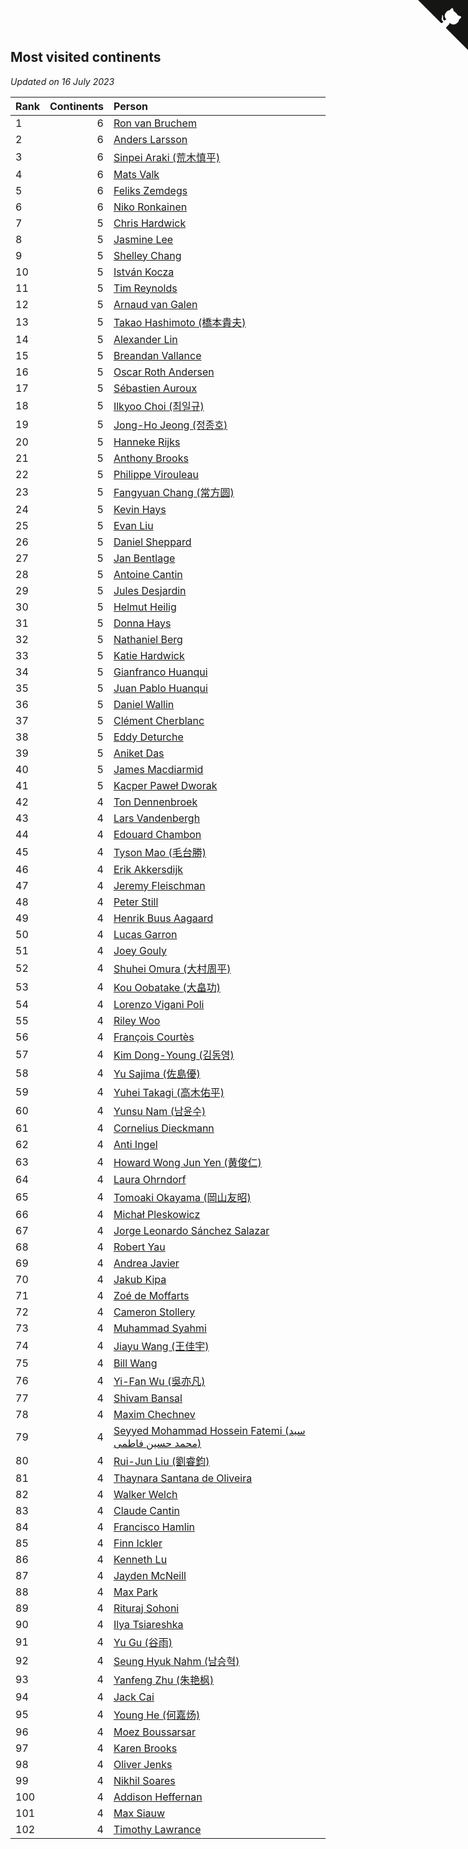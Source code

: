## Most visited continents

*Updated on 16 July 2023*

| Rank | Continents | Person |
| :--- | ---: | :--- |
| 1 | 6 | [Ron van Bruchem](https://www.worldcubeassociation.org/persons/2003BRUC01) |
| 2 | 6 | [Anders Larsson](https://www.worldcubeassociation.org/persons/2003LARS01) |
| 3 | 6 | [Sinpei Araki (荒木慎平)](https://www.worldcubeassociation.org/persons/2006ARAK01) |
| 4 | 6 | [Mats Valk](https://www.worldcubeassociation.org/persons/2007VALK01) |
| 5 | 6 | [Feliks Zemdegs](https://www.worldcubeassociation.org/persons/2009ZEMD01) |
| 6 | 6 | [Niko Ronkainen](https://www.worldcubeassociation.org/persons/2010RONK01) |
| 7 | 5 | [Chris Hardwick](https://www.worldcubeassociation.org/persons/2003HARD01) |
| 8 | 5 | [Jasmine Lee](https://www.worldcubeassociation.org/persons/2003LEEJ01) |
| 9 | 5 | [Shelley Chang](https://www.worldcubeassociation.org/persons/2004CHAN04) |
| 10 | 5 | [István Kocza](https://www.worldcubeassociation.org/persons/2005KOCZ01) |
| 11 | 5 | [Tim Reynolds](https://www.worldcubeassociation.org/persons/2005REYN01) |
| 12 | 5 | [Arnaud van Galen](https://www.worldcubeassociation.org/persons/2006GALE01) |
| 13 | 5 | [Takao Hashimoto (橋本貴夫)](https://www.worldcubeassociation.org/persons/2007HASH01) |
| 14 | 5 | [Alexander Lin](https://www.worldcubeassociation.org/persons/2007LING01) |
| 15 | 5 | [Breandan Vallance](https://www.worldcubeassociation.org/persons/2007VALL01) |
| 16 | 5 | [Oscar Roth Andersen](https://www.worldcubeassociation.org/persons/2008ANDE02) |
| 17 | 5 | [Sébastien Auroux](https://www.worldcubeassociation.org/persons/2008AURO01) |
| 18 | 5 | [Ilkyoo Choi (최일규)](https://www.worldcubeassociation.org/persons/2008CHOI04) |
| 19 | 5 | [Jong-Ho Jeong (정종호)](https://www.worldcubeassociation.org/persons/2008JONG03) |
| 20 | 5 | [Hanneke Rijks](https://www.worldcubeassociation.org/persons/2008RIJK01) |
| 21 | 5 | [Anthony Brooks](https://www.worldcubeassociation.org/persons/2008SEAR01) |
| 22 | 5 | [Philippe Virouleau](https://www.worldcubeassociation.org/persons/2008VIRO01) |
| 23 | 5 | [Fangyuan Chang (常方圆)](https://www.worldcubeassociation.org/persons/2009CHAN04) |
| 24 | 5 | [Kevin Hays](https://www.worldcubeassociation.org/persons/2009HAYS01) |
| 25 | 5 | [Evan Liu](https://www.worldcubeassociation.org/persons/2009LIUE01) |
| 26 | 5 | [Daniel Sheppard](https://www.worldcubeassociation.org/persons/2009SHEP01) |
| 27 | 5 | [Jan Bentlage](https://www.worldcubeassociation.org/persons/2010BENT01) |
| 28 | 5 | [Antoine Cantin](https://www.worldcubeassociation.org/persons/2010CANT02) |
| 29 | 5 | [Jules Desjardin](https://www.worldcubeassociation.org/persons/2010DESJ01) |
| 30 | 5 | [Helmut Heilig](https://www.worldcubeassociation.org/persons/2010HEIL02) |
| 31 | 5 | [Donna Hays](https://www.worldcubeassociation.org/persons/2011HAYS02) |
| 32 | 5 | [Nathaniel Berg](https://www.worldcubeassociation.org/persons/2012BERG04) |
| 33 | 5 | [Katie Hardwick](https://www.worldcubeassociation.org/persons/2013ENGE01) |
| 34 | 5 | [Gianfranco Huanqui](https://www.worldcubeassociation.org/persons/2013HUAN29) |
| 35 | 5 | [Juan Pablo Huanqui](https://www.worldcubeassociation.org/persons/2013HUAN30) |
| 36 | 5 | [Daniel Wallin](https://www.worldcubeassociation.org/persons/2013WALL03) |
| 37 | 5 | [Clément Cherblanc](https://www.worldcubeassociation.org/persons/2014CHER05) |
| 38 | 5 | [Eddy Deturche](https://www.worldcubeassociation.org/persons/2014DETU01) |
| 39 | 5 | [Aniket Das](https://www.worldcubeassociation.org/persons/2015DASA02) |
| 40 | 5 | [James Macdiarmid](https://www.worldcubeassociation.org/persons/2015MACD03) |
| 41 | 5 | [Kacper Paweł Dworak](https://www.worldcubeassociation.org/persons/2020DWOR01) |
| 42 | 4 | [Ton Dennenbroek](https://www.worldcubeassociation.org/persons/2003DENN01) |
| 43 | 4 | [Lars Vandenbergh](https://www.worldcubeassociation.org/persons/2003VAND01) |
| 44 | 4 | [Edouard Chambon](https://www.worldcubeassociation.org/persons/2004CHAM01) |
| 45 | 4 | [Tyson Mao (毛台勝)](https://www.worldcubeassociation.org/persons/2004MAOT02) |
| 46 | 4 | [Erik Akkersdijk](https://www.worldcubeassociation.org/persons/2005AKKE01) |
| 47 | 4 | [Jeremy Fleischman](https://www.worldcubeassociation.org/persons/2005FLEI01) |
| 48 | 4 | [Peter Still](https://www.worldcubeassociation.org/persons/2005STIL01) |
| 49 | 4 | [Henrik Buus Aagaard](https://www.worldcubeassociation.org/persons/2006BUUS01) |
| 50 | 4 | [Lucas Garron](https://www.worldcubeassociation.org/persons/2006GARR01) |
| 51 | 4 | [Joey Gouly](https://www.worldcubeassociation.org/persons/2007GOUL01) |
| 52 | 4 | [Shuhei Omura (大村周平)](https://www.worldcubeassociation.org/persons/2007OMUR01) |
| 53 | 4 | [Kou Oobatake (大畠功)](https://www.worldcubeassociation.org/persons/2007OOBA01) |
| 54 | 4 | [Lorenzo Vigani Poli](https://www.worldcubeassociation.org/persons/2007POLI01) |
| 55 | 4 | [Riley Woo](https://www.worldcubeassociation.org/persons/2007WOOR01) |
| 56 | 4 | [François Courtès](https://www.worldcubeassociation.org/persons/2008COUR01) |
| 57 | 4 | [Kim Dong-Young (김동영)](https://www.worldcubeassociation.org/persons/2008DONG02) |
| 58 | 4 | [Yu Sajima (佐島優)](https://www.worldcubeassociation.org/persons/2008SAJI01) |
| 59 | 4 | [Yuhei Takagi (高木佑平)](https://www.worldcubeassociation.org/persons/2008TAKA01) |
| 60 | 4 | [Yunsu Nam (남윤수)](https://www.worldcubeassociation.org/persons/2008YUNS02) |
| 61 | 4 | [Cornelius Dieckmann](https://www.worldcubeassociation.org/persons/2009DIEC01) |
| 62 | 4 | [Anti Ingel](https://www.worldcubeassociation.org/persons/2009INGE01) |
| 63 | 4 | [Howard Wong Jun Yen (黄俊仁)](https://www.worldcubeassociation.org/persons/2009JUNY01) |
| 64 | 4 | [Laura Ohrndorf](https://www.worldcubeassociation.org/persons/2009OHRN01) |
| 65 | 4 | [Tomoaki Okayama (岡山友昭)](https://www.worldcubeassociation.org/persons/2009OKAY01) |
| 66 | 4 | [Michał Pleskowicz](https://www.worldcubeassociation.org/persons/2009PLES01) |
| 67 | 4 | [Jorge Leonardo Sánchez Salazar](https://www.worldcubeassociation.org/persons/2009SALA01) |
| 68 | 4 | [Robert Yau](https://www.worldcubeassociation.org/persons/2009YAUR01) |
| 69 | 4 | [Andrea Javier](https://www.worldcubeassociation.org/persons/2010JAVI01) |
| 70 | 4 | [Jakub Kipa](https://www.worldcubeassociation.org/persons/2010KIPA01) |
| 71 | 4 | [Zoé de Moffarts](https://www.worldcubeassociation.org/persons/2010MOFF02) |
| 72 | 4 | [Cameron Stollery](https://www.worldcubeassociation.org/persons/2010STOL01) |
| 73 | 4 | [Muhammad Syahmi](https://www.worldcubeassociation.org/persons/2010SYAH03) |
| 74 | 4 | [Jiayu Wang (王佳宇)](https://www.worldcubeassociation.org/persons/2010WANG53) |
| 75 | 4 | [Bill Wang](https://www.worldcubeassociation.org/persons/2010WANG68) |
| 76 | 4 | [Yi-Fan Wu (吳亦凡)](https://www.worldcubeassociation.org/persons/2010WUIF01) |
| 77 | 4 | [Shivam Bansal](https://www.worldcubeassociation.org/persons/2011BANS02) |
| 78 | 4 | [Maxim Chechnev](https://www.worldcubeassociation.org/persons/2011CHEC01) |
| 79 | 4 | [Seyyed Mohammad Hossein Fatemi (سید محمد حسین فاطمی)](https://www.worldcubeassociation.org/persons/2011FATE01) |
| 80 | 4 | [Rui-Jun Liu (劉睿鈞)](https://www.worldcubeassociation.org/persons/2011LIUR02) |
| 81 | 4 | [Thaynara Santana de Oliveira](https://www.worldcubeassociation.org/persons/2011OLIV03) |
| 82 | 4 | [Walker Welch](https://www.worldcubeassociation.org/persons/2011WELC01) |
| 83 | 4 | [Claude Cantin](https://www.worldcubeassociation.org/persons/2012CANT01) |
| 84 | 4 | [Francisco Hamlin](https://www.worldcubeassociation.org/persons/2012HAML01) |
| 85 | 4 | [Finn Ickler](https://www.worldcubeassociation.org/persons/2012ICKL01) |
| 86 | 4 | [Kenneth Lu](https://www.worldcubeassociation.org/persons/2012LUKE01) |
| 87 | 4 | [Jayden McNeill](https://www.worldcubeassociation.org/persons/2012MCNE01) |
| 88 | 4 | [Max Park](https://www.worldcubeassociation.org/persons/2012PARK03) |
| 89 | 4 | [Rituraj Sohoni](https://www.worldcubeassociation.org/persons/2012SOHO01) |
| 90 | 4 | [Ilya Tsiareshka](https://www.worldcubeassociation.org/persons/2012TERE01) |
| 91 | 4 | [Yu Gu (谷雨)](https://www.worldcubeassociation.org/persons/2013GUYU01) |
| 92 | 4 | [Seung Hyuk Nahm (남승혁)](https://www.worldcubeassociation.org/persons/2013NAHM01) |
| 93 | 4 | [Yanfeng Zhu (朱艳枫)](https://www.worldcubeassociation.org/persons/2013ZHUY02) |
| 94 | 4 | [Jack Cai](https://www.worldcubeassociation.org/persons/2014CAIJ02) |
| 95 | 4 | [Young He (何嘉炀)](https://www.worldcubeassociation.org/persons/2014HEYO01) |
| 96 | 4 | [Moez Boussarsar](https://www.worldcubeassociation.org/persons/2015BOUS02) |
| 97 | 4 | [Karen Brooks](https://www.worldcubeassociation.org/persons/2015BROO01) |
| 98 | 4 | [Oliver Jenks](https://www.worldcubeassociation.org/persons/2015JENK02) |
| 99 | 4 | [Nikhil Soares](https://www.worldcubeassociation.org/persons/2015SOAR01) |
| 100 | 4 | [Addison Heffernan](https://www.worldcubeassociation.org/persons/2016HEFF01) |
| 101 | 4 | [Max Siauw](https://www.worldcubeassociation.org/persons/2017SIAU02) |
| 102 | 4 | [Timothy Lawrance](https://www.worldcubeassociation.org/persons/2017LAWR04) |


<a href="https://github.com/JustinTimeCuber/wca_statistics" class="github-corner" aria-label="View source on Github"><svg width="80" height="80" viewBox="0 0 250 250" style="fill:#151513; color:#fff; position: absolute; top: 0; border: 0; right: 0;" aria-hidden="true"><path d="M0,0 L115,115 L130,115 L142,142 L250,250 L250,0 Z"></path><path d="M128.3,109.0 C113.8,99.7 119.0,89.6 119.0,89.6 C122.0,82.7 120.5,78.6 120.5,78.6 C119.2,72.0 123.4,76.3 123.4,76.3 C127.3,80.9 125.5,87.3 125.5,87.3 C122.9,97.6 130.6,101.9 134.4,103.2" fill="currentColor" style="transform-origin: 130px 106px;" class="octo-arm"></path><path d="M115.0,115.0 C114.9,115.1 118.7,116.5 119.8,115.4 L133.7,101.6 C136.9,99.2 139.9,98.4 142.2,98.6 C133.8,88.0 127.5,74.4 143.8,58.0 C148.5,53.4 154.0,51.2 159.7,51.0 C160.3,49.4 163.2,43.6 171.4,40.1 C171.4,40.1 176.1,42.5 178.8,56.2 C183.1,58.6 187.2,61.8 190.9,65.4 C194.5,69.0 197.7,73.2 200.1,77.6 C213.8,80.2 216.3,84.9 216.3,84.9 C212.7,93.1 206.9,96.0 205.4,96.6 C205.1,102.4 203.0,107.8 198.3,112.5 C181.9,128.9 168.3,122.5 157.7,114.1 C157.9,116.9 156.7,120.9 152.7,124.9 L141.0,136.5 C139.8,137.7 141.6,141.9 141.8,141.8 Z" fill="currentColor" class="octo-body"></path></svg></a><style>.github-corner:hover .octo-arm{animation:octocat-wave 560ms ease-in-out}@keyframes octocat-wave{0%,100%{transform:rotate(0)}20%,60%{transform:rotate(-25deg)}40%,80%{transform:rotate(10deg)}}@media (max-width:500px){.github-corner:hover .octo-arm{animation:none}.github-corner .octo-arm{animation:octocat-wave 560ms ease-in-out}}</style>
